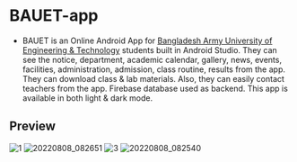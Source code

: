 # BAUET-app
-	BAUET is an Online Android App for [Bangladesh Army University of Engineering & Technology](https://bauet.ac.bd/) students built in Android Studio. They can see the notice, department, academic calendar, gallery, news, events, facilities, administration, admission, class routine, results from the app. They can download class & lab materials. Also, they can easily contact teachers from the app. Firebase database used as backend. This app is available in both light & dark mode.
## Preview
![1](https://user-images.githubusercontent.com/98076172/188272132-04654d05-0315-442d-bf23-64827f481df8.png)
![20220808_082651](https://user-images.githubusercontent.com/98076172/183698022-1996513f-e869-4fd7-b194-628520606207.png)
![3](https://user-images.githubusercontent.com/98076172/188272143-2f9bd48d-5e6c-4ad2-86b9-778abeda2dde.png)
![20220808_082540](https://user-images.githubusercontent.com/98076172/183698087-40de74a1-940e-4c56-a585-38faac4f06b3.png)


